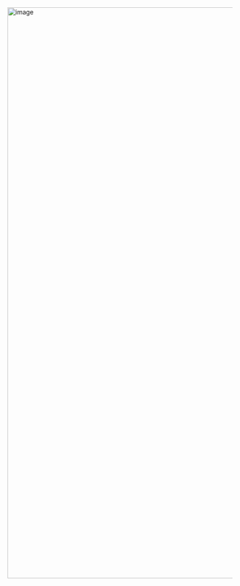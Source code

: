 <img width="1114" height="1280" alt="image" src="https://github.com/user-attachments/assets/51f0d480-3346-4b73-a73d-12ced2e8ebc7" />
